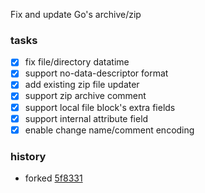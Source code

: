 Fix and update Go's archive/zip

### tasks

- [x] fix file/directory datatime
- [x] support no-data-descriptor format
- [x] add existing zip file updater
- [x] support zip archive comment
- [x] support local file block's extra fields
- [x] support internal attribute field
- [x] enable change name/comment encoding

### history

- forked [5f8331](https://github.com/golang/go/tree/5f833121cb8e7722667d17dcf07bb32e4e524f23)
